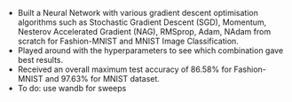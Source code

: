 - Built a Neural Network with various gradient descent optimisation algorithms such as 
Stochastic Gradient Descent (SGD), Momentum, Nesterov Accelerated Gradient (NAG), RMSprop, Adam, NAdam
from scratch for Fashion-MNIST and MNIST Image Classification.
- Played around with the hyperparameters to see which combination gave best results.
- Received an overall maximum test accuracy of 86.58% for Fashion-MNIST and 97.63% for MNIST dataset.
- To do: use wandb for sweeps
